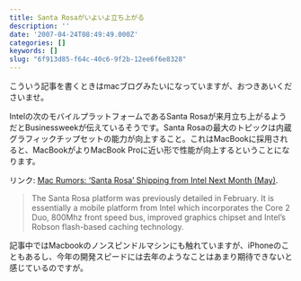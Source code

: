 ```yaml
---
title: Santa Rosaがいよいよ立ち上がる
description: ''
date: '2007-04-24T08:49:49.000Z'
categories: []
keywords: []
slug: "6f913d85-f64c-40c6-9f2b-12ee6f6e8328"
---
```

こういう記事を書くときはmacブログみたいになっていますが、おつきあいくださいませ。

Intelの次のモバイルプラットフォームであるSanta Rosaが来月立ち上がるようだとBusinessweekが伝えているそうです。Santa Rosaの最大のトピックは内蔵グラフィックチップセットの能力が向上すること。これはMacBookに採用されると、MacBookがよりMacBook Proに近い形で性能が向上するということになります。

リンク: [Mac Rumors: ‘Santa Rosa’ Shipping from Intel Next Month (May)](http://www.macrumors.com/2007/04/23/santa-rosa-shipping-next-month-may/ "Mac Rumors: 'Santa Rosa' Shipping from Intel Next Month (May)").

> The Santa Rosa platform was previously detailed in February. It is essentially a mobile platform from Intel which incorporates the Core 2 Duo, 800Mhz front speed bus, improved graphics chipset and Intel’s Robson flash-based caching technology.

記事中ではMacbookのノンスピンドルマシンにも触れていますが、iPhoneのこともあるし、今年の開発スピードには去年のようなことはあまり期待できないと感じているのですが。